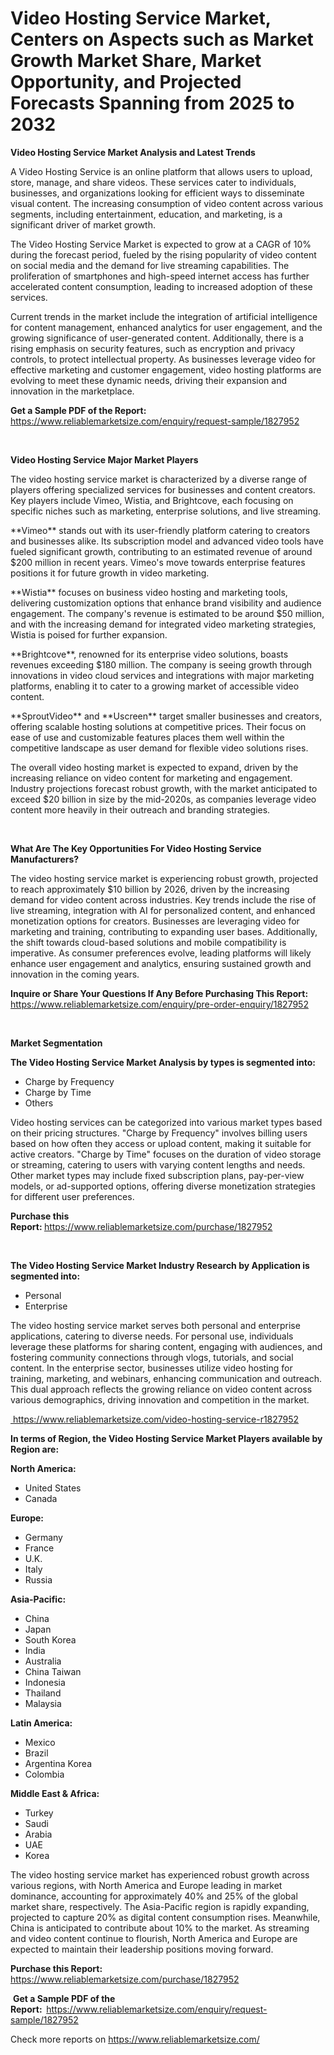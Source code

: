 <p><h1>Video Hosting Service Market, Centers on Aspects such as Market Growth Market Share, Market Opportunity, and Projected Forecasts Spanning from 2025 to 2032</h1></p><p><strong>Video Hosting Service Market Analysis and Latest Trends</strong></p>
<p><p>A Video Hosting Service is an online platform that allows users to upload, store, manage, and share videos. These services cater to individuals, businesses, and organizations looking for efficient ways to disseminate visual content. The increasing consumption of video content across various segments, including entertainment, education, and marketing, is a significant driver of market growth.</p><p>The Video Hosting Service Market is expected to grow at a CAGR of 10% during the forecast period, fueled by the rising popularity of video content on social media and the demand for live streaming capabilities. The proliferation of smartphones and high-speed internet access has further accelerated content consumption, leading to increased adoption of these services.</p><p>Current trends in the market include the integration of artificial intelligence for content management, enhanced analytics for user engagement, and the growing significance of user-generated content. Additionally, there is a rising emphasis on security features, such as encryption and privacy controls, to protect intellectual property. As businesses leverage video for effective marketing and customer engagement, video hosting platforms are evolving to meet these dynamic needs, driving their expansion and innovation in the marketplace.</p></p>
<p><strong>Get a Sample PDF of the Report:&nbsp;</strong> <a href="https://www.reliablemarketsize.com/enquiry/request-sample/1827952?utm_campaign=2759&utm_medium=2&utm_source=Github&utm_content=ia&utm_term=09032025&utm_id=video-hosting-service">https://www.reliablemarketsize.com/enquiry/request-sample/1827952</a></p>
<p>&nbsp;</p>
<p><strong>Video Hosting Service Major Market Players</strong></p>
<p><p>The video hosting service market is characterized by a diverse range of players offering specialized services for businesses and content creators. Key players include Vimeo, Wistia, and Brightcove, each focusing on specific niches such as marketing, enterprise solutions, and live streaming.</p><p>**Vimeo** stands out with its user-friendly platform catering to creators and businesses alike. Its subscription model and advanced video tools have fueled significant growth, contributing to an estimated revenue of around $200 million in recent years. Vimeo's move towards enterprise features positions it for future growth in video marketing.</p><p>**Wistia** focuses on business video hosting and marketing tools, delivering customization options that enhance brand visibility and audience engagement. The company's revenue is estimated to be around $50 million, and with the increasing demand for integrated video marketing strategies, Wistia is poised for further expansion.</p><p>**Brightcove**, renowned for its enterprise video solutions, boasts revenues exceeding $180 million. The company is seeing growth through innovations in video cloud services and integrations with major marketing platforms, enabling it to cater to a growing market of accessible video content.</p><p>**SproutVideo** and **Uscreen** target smaller businesses and creators, offering scalable hosting solutions at competitive prices. Their focus on ease of use and customizable features places them well within the competitive landscape as user demand for flexible video solutions rises.</p><p>The overall video hosting market is expected to expand, driven by the increasing reliance on video content for marketing and engagement. Industry projections forecast robust growth, with the market anticipated to exceed $20 billion in size by the mid-2020s, as companies leverage video content more heavily in their outreach and branding strategies.</p></p>
<p>&nbsp;</p>
<p><strong>What Are The Key Opportunities For Video Hosting Service Manufacturers?</strong></p>
<p><p>The video hosting service market is experiencing robust growth, projected to reach approximately $10 billion by 2026, driven by the increasing demand for video content across industries. Key trends include the rise of live streaming, integration with AI for personalized content, and enhanced monetization options for creators. Businesses are leveraging video for marketing and training, contributing to expanding user bases. Additionally, the shift towards cloud-based solutions and mobile compatibility is imperative. As consumer preferences evolve, leading platforms will likely enhance user engagement and analytics, ensuring sustained growth and innovation in the coming years.</p></p>
<p><strong>Inquire or Share Your Questions If Any Before Purchasing This Report:</strong> <a href="https://www.reliablemarketsize.com/enquiry/pre-order-enquiry/1827952?utm_campaign=2759&utm_medium=2&utm_source=Github&utm_content=ia&utm_term=09032025&utm_id=video-hosting-service">https://www.reliablemarketsize.com/enquiry/pre-order-enquiry/1827952</a></p>
<p>&nbsp;</p>
<p><strong>Market Segmentation</strong></p>
<p><strong>The Video Hosting Service Market Analysis by types is segmented into:</strong></p>
<p><ul><li>Charge by Frequency</li><li>Charge by Time</li><li>Others</li></ul></p>
<p><p>Video hosting services can be categorized into various market types based on their pricing structures. "Charge by Frequency" involves billing users based on how often they access or upload content, making it suitable for active creators. "Charge by Time" focuses on the duration of video storage or streaming, catering to users with varying content lengths and needs. Other market types may include fixed subscription plans, pay-per-view models, or ad-supported options, offering diverse monetization strategies for different user preferences.</p></p>
<p><strong>Purchase this Report:&nbsp;</strong><a href="https://www.reliablemarketsize.com/purchase/1827952?utm_campaign=2759&utm_medium=2&utm_source=Github&utm_content=ia&utm_term=09032025&utm_id=video-hosting-service">https://www.reliablemarketsize.com/purchase/1827952</a></p>
<p>&nbsp;</p>
<p><strong>The Video Hosting Service Market Industry Research by Application is segmented into:</strong></p>
<p><ul><li>Personal</li><li>Enterprise</li></ul></p>
<p><p>The video hosting service market serves both personal and enterprise applications, catering to diverse needs. For personal use, individuals leverage these platforms for sharing content, engaging with audiences, and fostering community connections through vlogs, tutorials, and social content. In the enterprise sector, businesses utilize video hosting for training, marketing, and webinars, enhancing communication and outreach. This dual approach reflects the growing reliance on video content across various demographics, driving innovation and competition in the market.</p></p>
<p><a href="https://www.reliablemarketsize.com/video-hosting-service-r1827952?utm_campaign=2759&utm_medium=2&utm_source=Github&utm_content=ia&utm_term=09032025&utm_id=video-hosting-service">&nbsp;https://www.reliablemarketsize.com/video-hosting-service-r1827952</a></p>
<p><strong>In terms of Region, the Video Hosting Service Market Players available by Region are:</strong></p>
<p>
    <p> <strong> North America: </strong>
        <ul>
            <li>United States</li>
            <li>Canada</li>
        </ul>
        </p> 
    <p> <strong> Europe: </strong>
        <ul>
            <li>Germany</li>
            <li>France</li>
            <li>U.K.</li>
            <li>Italy</li>
            <li>Russia</li>
        </ul>
        </p> 
    <p> <strong> Asia-Pacific: </strong>
        <ul>
            <li>China</li>
            <li>Japan</li>
            <li>South Korea</li>
            <li>India</li>
            <li>Australia</li>
            <li>China Taiwan</li>
            <li>Indonesia</li>
            <li>Thailand</li>
            <li>Malaysia</li>
        </ul>
        </p> 
    <p> <strong> Latin America: </strong>
        <ul>
            <li>Mexico</li>
            <li>Brazil</li>
            <li>Argentina Korea</li>
            <li>Colombia</li>
        </ul>
        </p> 
    <p> <strong> Middle East & Africa: </strong>
        <ul>
            <li>Turkey</li>
            <li>Saudi</li>
            <li>Arabia</li>
            <li>UAE</li>
            <li>Korea</li>
        </ul>
    </p>
    </p>
<p><p>The video hosting service market has experienced robust growth across various regions, with North America and Europe leading in market dominance, accounting for approximately 40% and 25% of the global market share, respectively. The Asia-Pacific region is rapidly expanding, projected to capture 20% as digital content consumption rises. Meanwhile, China is anticipated to contribute about 10% to the market. As streaming and video content continue to flourish, North America and Europe are expected to maintain their leadership positions moving forward.</p></p>
<p><strong>Purchase this Report: </strong><a href="https://www.reliablemarketsize.com/purchase/1827952?utm_campaign=2759&utm_medium=2&utm_source=Github&utm_content=ia&utm_term=09032025&utm_id=video-hosting-service">https://www.reliablemarketsize.com/purchase/1827952</a></p>
<p>&nbsp;<strong>Get a Sample PDF of the Report:&nbsp;&nbsp;</strong><a href="https://www.reliablemarketsize.com/enquiry/request-sample/1827952?utm_campaign=2759&utm_medium=2&utm_source=Github&utm_content=ia&utm_term=09032025&utm_id=video-hosting-service">https://www.reliablemarketsize.com/enquiry/request-sample/1827952</a></p>
<p><strong></strong></p>
<p>Check more reports on <a href="https://www.reliablemarketsize.com/?utm_campaign=2759&utm_medium=2&utm_source=Github&utm_content=ia&utm_term=09032025&utm_id=video-hosting-service">https://www.reliablemarketsize.com/</a></p>